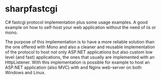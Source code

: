 sharpfastcgi
============

C# fastcgi protocol implementation plus some usage examples.
A good example on how to self-host your web application without the need of iis or mono.

The purpose of this implementation is to have a more reliable solution than the one
offered with Mono and also a cleaner and reusable implementation of the protocol
to host not only ASP.NET applications but also custom low level (and fast) applications,
the ones that usually are implemented with an HttpListener.
With this implementation is possible for example to host an ASP.NET application (also MVC)
with and Nginx web-server on both Windows and Linux.


